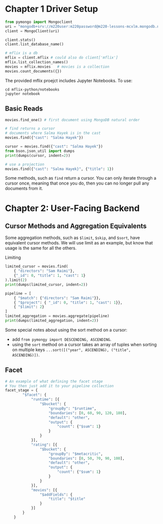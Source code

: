 # Chapter 1 Driver Setup
```python
from pymongo import Mongoclient
uri = "mongodb+srv://m220user:m220password@m220-lessons-mcxlm.mongodb.net/test"
client = MongoClient(uri)

client.stats()
client.list_database_name()

# mflix is a db
mflix = client.mflix # could also do client['mflix']
mflix.list_collection_names()
movies = mflix.movies   # movies is a collection
movies.count_documents({})
```

The provided mflix proejct includes Jupyter Notebooks.
To use:
```
cd mflix-python/notebooks
jupyter notebook
```

## Basic Reads
```python
movies.find_one() # first document using MongoDB natural order

# find returns a cursor
# documents where Salma Hayek is in the cast
movies.find({"cast": "Salma Hayek"})

cursor = movies.find({"cast": "Salma Hayek"})
from bson.json_util import dumps
print(dumps(cursor, indent=2))

# use a projection
movies.find({"cast": "Salma Hayek}", {"title": 1})
```

Some methods, such as `find` return a cursor.
You can only iterate through a cursor once, meaning that once you do, then you can no longer pull any documents from it.

# Chapter 2: User-Facing Backend
## Cursor Methods and Aggregation Equivalents

Some aggregation methods, such as `$limit`, `$skip`, and `$sort`, have equivalent cursor methods.
We will use limit as an example, but know that usage is the same for all the others.

Limiting

```python
limited_cursor = movies.find(
    { "directors": "Sam Raimi"},
    {"_id": 0, "title": 1, "cast": 1}
).limit(2)
print(dumps(limited_cursor, indent=2))

pipeline = [
    { "$match": {"directors": "Sam Raimi"}},
    { "$project": { "_id": 0, "title": 1, "cast": 1}},
    { "$limit": 2}
]
limited_aggregation = movies.aggregate(pipeline)
print(dumps(limited_aggregation, indent=2))
```

Some special notes about using the sort method on a cursor:
- add `from pymongy import DESCENDING, ASCENDING`.
- using the `sort` method on a cursor takes an array of tuples when sorting on multiple keys `...sort([("year", ASCENDING), ("title", ASCENDING)])`.

## Facet
```python
# An example of what defining the facet stage
# You then just add it to your pipeline collection
facet_stage = {
        "$facet": {
            "runtime": [{
                "$bucket": {
                    "groupBy": "$runtime",
                    "boundaries": [0, 60, 90, 120, 180],
                    "default": "other",
                    "output": {
                        "count": {"$sum": 1}
                    }
                }
            }],
            "rating": [{
                "$bucket": {
                    "groupBy": "$metacritic",
                    "boundaries": [0, 50, 70, 90, 100],
                    "default": "other",
                    "output": {
                        "count": {"$sum": 1}
                    }
                }
            }],
            "movies": [{
                "$addFields": {
                    "title": "$title"
                }
            }]
        }
    }
```